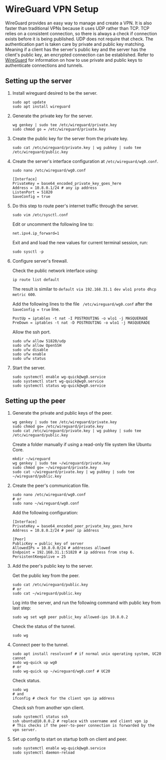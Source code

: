 # WireGuard VPN Setup

WireGuard provides an easy way to manage and create a VPN. It is also faster than traditional VPNs because it uses UDP rather than TCP. TCP relies on a consistent connection, so there is always a check if connection exists before it is being published. UDP does not require that check. The authentication part is taken care by private and public key matching. Meaning if a client has the server's public key and the server has the client's public key, an encrypted connection can be established. Refer to [WireGuard](https://www.wireguard.com/) for information on how to use private and public keys to authenticate connections and tunnels.

## Setting up the server

1. Install wireguard desired to be the server.

   ```
   sudo apt update
   sudo apt install wireguard
   ```

2. Generate the private key for the server.

   ```
   wg genkey | sudo tee /etc/wireguard/private.key
   sudo chmod go = /etc/wireguard/private.key
   ```

3. Create the public key for the server from the private key.

   ```
   sudo cat /etc/wireguard/private.key | wg pubkey | sudo tee /etc/wireguard/public.key
   ```

4. Create the server's interface configuration at `/etc/wireguard/wg0.conf`.

   ```
   sudo nano /etc/wireguard/wg0.conf
   ```

   ```
   [Interface]
   PrivateKey = base64_encoded_private_key_goes_here
   Address = 10.8.0.1/24 # any ip address
   ListenPort = 51820
   SaveConfig = true
   ```

5. Do this step to route peer's internet traffic through the server.

   ```
   sudo vim /etc/sysctl.conf
   ```

   Edit or uncomment the following line to:

   ```
   net.ipv4.ip_forward=1
   ```

   Exit and and load the new values for current terminal session, run:

   ```
   sudo sysctl -p
   ```

6. Configure server's firewall.

   Check the public network interface using:

   ```
   ip route list default
   ```

   The result is similar to `default via 192.168.31.1 dev wlo1 proto dhcp metric 600`.

   Add the following lines to the file ` /etc/wireguard/wg0.conf` after the `SaveConfig = true` line.

   ```
   PostUp = iptables -t nat -I POSTROUTING -o wlo1 -j MASQUERADE
   PreDown = iptables -t nat -D POSTROUTING -o wlo1 -j MASQUERADE 
   ```

   Allow the ssh port.

   ```
   sudo ufw allow 51820/udp
   sudo ufw allow OpenSSH
   sudo ufw disable
   sudo ufw enable
   sudo ufw status
   ```

7. Start the server.

   ```
   sudo systemctl enable wg-quick@wg0.service
   sudo systemctl start wg-quick@wg0.service
   sudo systemctl status wg-quick@wg0.service
   ```

## Setting up the peer

1. Generate the private and public keys of the peer.

   ```
   wg genkey | sudo tee /etc/wireguard/private.key
   sudo chmod go= /etc/wireguard/private.key
   sudo cat /etc/wireguard/private.key | wg pubkey | sudo tee /etc/wireguard/public.key
   ```

   Create a folder manually if using a read-only file system like Ubuntu Core.

   ```
   mkdir ~/wireguard
   wg genkey | sudo tee ~/wireguard/private.key
   sudo chmod go= ~/wireguard/private.key
   sudo cat ~/wireguard/private.key | wg pubkey | sudo tee ~/wireguard/public.key
   ```

2. Create the peer's communication file.

   ```
   sudo nano /etc/wireguard/wg0.conf
   # or
   sudo nano ~/wireguard/wg0.conf
   ```

   Add the following configuration:

   ```
   [Interface]
   PrivateKey = base64_encoded_peer_private_key_goes_here
   Address = 10.8.0.2/24 # peer ip address
   
   [Peer]
   PublicKey = public_key of server
   AllowedIPs = 10.8.0.0/24 # addresses allowed 
   Endpoint = 192.168.31.1:51820 # ip address from step 6.
   PersistentKeepalive = 25
   ```

3. Add the peer's public key to the server.

   Get the public key from the peer.

   ```
   sudo cat /etc/wireguard/public.key
   # or
   sudo cat ~/wireguard/public.key
   ```

   Log into the server, and run the following command with public key from last step:

   ```
   sudo wg set wg0 peer public_key allowed-ips 10.8.0.2
   ```

   Check the status of the tunnel.

   ```
   sudo wg
   ```

4. Connect peer to the tunnel.

   ```
   sudo apt install resolvconf # if normal unix operating system, UC20 cannot
   sudo wg-quick up wg0
   # or
   sudo wg-quick up ~/wireguard/wg0.conf # UC20
   ```

   Check status.

   ```
   sudo wg
   # and
   ifconfig # check for the client vpn ip address
   ```

   Check ssh from another vpn client.

   ```
   sudo systemctl status ssh
   ssh ubuntu@10.8.0.2 # replace with username and client vpn ip
   # This checks if the peer-to-peer connection is forwarded by the vpn server.
   ```

5. Set up config to start on startup both on client and peer.

   ```
   sudo systemctl enable wg-quick@wg0.service
   sudo systemctl daemon-reload
   ```

   